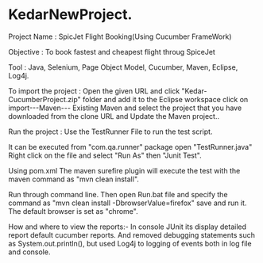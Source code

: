# KedarNewProject.

Project Name : SpicJet Flight Booking(Using Cucumber FrameWork)

Objective    : To book fastest and cheapest flight throug SpiceJet

Tool         : Java, Selenium, Page Object Model, Cucumber, Maven, Eclipse, Log4j.

To import the project : Open the given URL and click "Kedar-CucumberProject.zip" folder and add it to the Eclipse workspace click on import---Maven--- Existing Maven and select the project that you have downloaded from the clone URL and Update the Maven project..

Run the project : Use the  TestRunner File to run the test script.

It can be executed from "com.qa.runner" package open "TestRunner.java" Right click on the file and select "Run As" then "Junit Test".

Using pom.xml The maven surefire plugin will execute the test with the maven command as "mvn clean install".

Run through command line. Then open Run.bat file and specify the command as "mvn clean install -DbrowserValue=firefox" save and run it. The default browser is set as "chrome".

How and where to view the reports:- In console JUnit its display detailed report default cucumber reports. And removed debugging statements such as System.out.println(), but used Log4j to logging of events both in log file and console.

